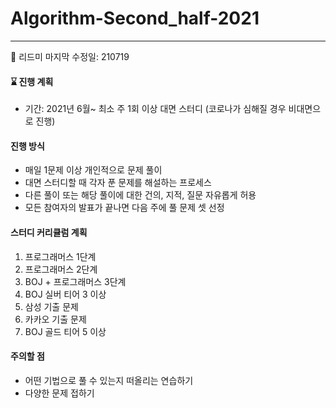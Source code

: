 # Algorithm-Second_half-2021

-------------------------------------------------------------------------------


📌 리드미 마지막 수정일: 210719


####  ⌛️ 진행 계획
+ 기간: 
    2021년 6월~ 
   최소 주 1회 이상 대면 스터디 (코로나가 심해질 경우 비대면으로 진행)


#### 진행 방식
+ 매일 1문제 이상 개인적으로 문제 풀이
+ 대면 스터디할 때 각자 푼 문제를 해설하는 프로세스
+ 다른 풀이 또는 해당 풀이에 대한 건의, 지적, 질문 자유롭게 허용
+ 모든 참여자의 발표가 끝나면 다음 주에 풀 문제 셋 선정


#### 스터디 커리큘럼 계획
1. 프로그래머스 1단계
2. 프로그래머스 2단계
3. BOJ + 프로그래머스 3단계
4. BOJ 실버 티어 3 이상
5. 삼성 기출 문제
6. 카카오 기출 문제
7. BOJ 골드 티어 5 이상


#### 주의할 점
+ 어떤 기법으로 풀 수 있는지 떠올리는 연습하기
+ 다양한 문제 접하기







